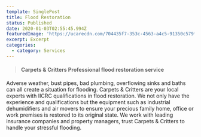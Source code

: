 ```yaml
---
template: SinglePost
title: Flood Restoration
status: Published
date: 2020-01-03T02:55:45.994Z
featuredImage: 'https://ucarecdn.com/704435f7-353c-4563-a4c5-91350c579f3e/'
excerpt: Excerpt
categories:
  - category: Services
---
```

> #### Carpets & Critters Professional flood restoration service 

Adverse weather, bust pipes, bad plumbing, overflowing sinks and baths can all create a situation for flooding. Carpets & Critters are your local experts with IICRC qualifications in flood restoration. We not only have the experience and qualifications but the equipment such as industrial dehumidifiers and air movers to ensure your precious family home, office or work premises is restored to its original state. We work with leading insurance companies and property managers, trust Carpets & Critters to handle your stressful flooding.
